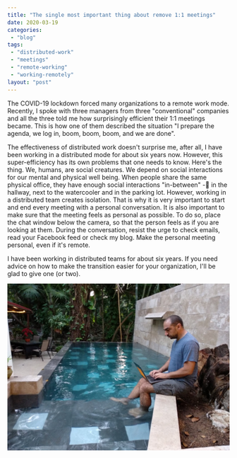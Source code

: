 ```yaml
---
title: "The single most important thing about remove 1:1 meetings"
date: 2020-03-19
categories: 
 - "blog"
tags: 
 - "distributed-work"
 - "meetings"
 - "remote-working"
 - "working-remotely"
layout: "post"
---
```


The COVID-19 lockdown forced many organizations to a remote work mode. Recently, I spoke with three managers from three "conventional" companies and all the three told me how surprisingly efficient their 1:1 meetings became. This is how one of them described the situation "I prepare the agenda, we log in, boom, boom, boom, and we are done".

The effectiveness of distributed work doesn't surprise me, after all, I have been working in a distributed mode for about six years now. However, this super-efficiency has its own problems that one needs to know. Here's the thing. We, humans, are social creatures. We depend on social interactions for our mental and physical well being. When people share the same physical office, they have enough social interactions "in-between" - in the hallway, next to the watercooler and in the parking lot. However, working in a distributed team creates isolation. That is why it is very important to start and end every meeting with a personal conversation. It is also important to make sure that the meeting feels as personal as possible. To do so, place the chat window below the camera, so that the person feels as if you are looking at them. During the conversation, resist the urge to check emails, read your Facebook feed or check my blog. Make the personal meeting personal, even if it's remote.

I have been working in distributed teams for about six years. If you need advice on how to make the transition easier for your organization, I'll be glad to give one (or two).

![](/assets/img/2020/03/me_in_cancun.jpg)
